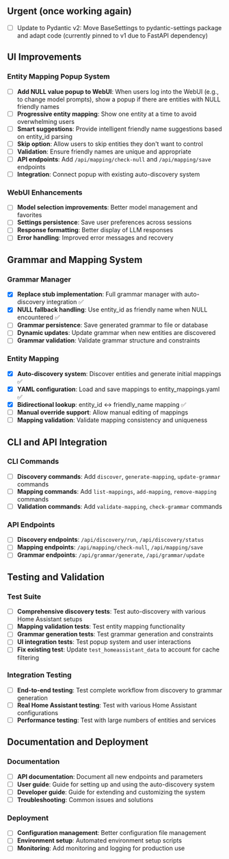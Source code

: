 ## Urgent (once working again)
- [ ] Update to Pydantic v2: Move BaseSettings to pydantic-settings package and adapt code (currently pinned to v1 due to FastAPI dependency) 

## UI Improvements

### Entity Mapping Popup System
- [ ] **Add NULL value popup to WebUI**: When users log into the WebUI (e.g., to change model prompts), show a popup if there are entities with NULL friendly names
- [ ] **Progressive entity mapping**: Show one entity at a time to avoid overwhelming users
- [ ] **Smart suggestions**: Provide intelligent friendly name suggestions based on entity_id parsing
- [ ] **Skip option**: Allow users to skip entities they don't want to control
- [ ] **Validation**: Ensure friendly names are unique and appropriate
- [ ] **API endpoints**: Add `/api/mapping/check-null` and `/api/mapping/save` endpoints
- [ ] **Integration**: Connect popup with existing auto-discovery system

### WebUI Enhancements
- [ ] **Model selection improvements**: Better model management and favorites
- [ ] **Settings persistence**: Save user preferences across sessions
- [ ] **Response formatting**: Better display of LLM responses
- [ ] **Error handling**: Improved error messages and recovery

## Grammar and Mapping System

### Grammar Manager
- [x] **Replace stub implementation**: Full grammar manager with auto-discovery integration ✅
- [x] **NULL fallback handling**: Use entity_id as friendly name when NULL encountered ✅
- [ ] **Grammar persistence**: Save generated grammar to file or database
- [ ] **Dynamic updates**: Update grammar when new entities are discovered
- [ ] **Grammar validation**: Validate grammar structure and constraints

### Entity Mapping
- [x] **Auto-discovery system**: Discover entities and generate initial mappings ✅
- [x] **YAML configuration**: Load and save mappings to entity_mappings.yaml ✅
- [x] **Bidirectional lookup**: entity_id ↔ friendly_name mapping ✅
- [ ] **Manual override support**: Allow manual editing of mappings
- [ ] **Mapping validation**: Validate mapping consistency and uniqueness

## CLI and API Integration

### CLI Commands
- [ ] **Discovery commands**: Add `discover`, `generate-mapping`, `update-grammar` commands
- [ ] **Mapping commands**: Add `list-mappings`, `add-mapping`, `remove-mapping` commands
- [ ] **Validation commands**: Add `validate-mapping`, `check-grammar` commands

### API Endpoints
- [ ] **Discovery endpoints**: `/api/discovery/run`, `/api/discovery/status`
- [ ] **Mapping endpoints**: `/api/mapping/check-null`, `/api/mapping/save`
- [ ] **Grammar endpoints**: `/api/grammar/generate`, `/api/grammar/update`

## Testing and Validation

### Test Suite
- [ ] **Comprehensive discovery tests**: Test auto-discovery with various Home Assistant setups
- [ ] **Mapping validation tests**: Test entity mapping functionality
- [ ] **Grammar generation tests**: Test grammar generation and constraints
- [ ] **UI integration tests**: Test popup system and user interactions
- [ ] **Fix existing test**: Update `test_homeassistant_data` to account for cache filtering

### Integration Testing
- [ ] **End-to-end testing**: Test complete workflow from discovery to grammar generation
- [ ] **Real Home Assistant testing**: Test with various Home Assistant configurations
- [ ] **Performance testing**: Test with large numbers of entities and services

## Documentation and Deployment

### Documentation
- [ ] **API documentation**: Document all new endpoints and parameters
- [ ] **User guide**: Guide for setting up and using the auto-discovery system
- [ ] **Developer guide**: Guide for extending and customizing the system
- [ ] **Troubleshooting**: Common issues and solutions

### Deployment
- [ ] **Configuration management**: Better configuration file management
- [ ] **Environment setup**: Automated environment setup scripts
- [ ] **Monitoring**: Add monitoring and logging for production use 